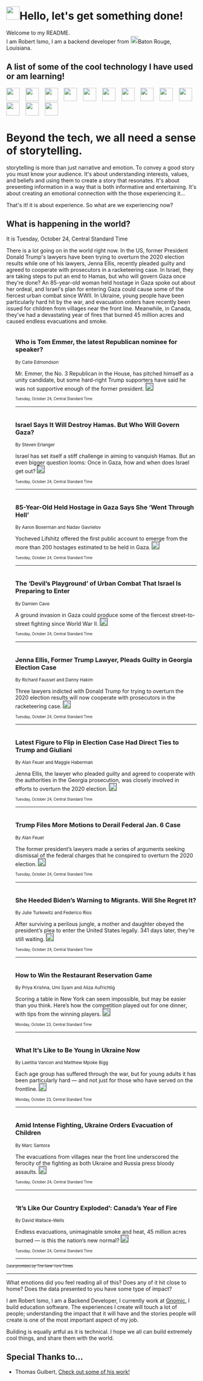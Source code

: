 <h1><img src="https://emojis.slackmojis.com/emojis/images/1643514375/3493/hot-coffee.gif?1643514375" width="35"/>Hello, let's get something done!</h1>

<p>Welcome to my README.<br/>
I am Robert Ismo, I am a backend developer from <img src="https://emojis.slackmojis.com/emojis/images/1638395689/50435/moulin_rouge.png?1638395689" width="20"/>Baton Rouge, Louisiana.</p>
<h2>A list of some of the cool technology I have used or am learning!</h2>
<p>
<img src="https://emojis.slackmojis.com/emojis/images/1643516091/21142/meow_bongotap.gif?1643516091" width="35" alt="">
<img src="https://img.shields.io/badge/Favorite%20Frontend%20Framework-SvelteKit-f83903" alt="">
<img src="https://img.shields.io/badge/Second%20Favorite-Vue-40b581" alt="">
<img src="https://img.shields.io/badge/Most%20Used%20Runtime-Nodejs-78b061" alt="">
<img src="https://emojis.slackmojis.com/emojis/images/1643517416/34482/fire.gif?1643517416" width="35" alt="">
<img src="https://img.shields.io/badge/Javascript%20But%20Better-Typescript-0078ca" alt="">
<img src="https://img.shields.io/badge/Favorite%20Language-Elixir-3e244d" alt="">
<img src="https://img.shields.io/badge/Containerize%20Everything-Docker-6ac9ef" alt="">
<img src="https://emojis.slackmojis.com/emojis/images/1643514596/5999/meow_party.gif?1643514596" width="35" alt="">
<img src="https://img.shields.io/badge/API%20Love%20Language-Graphql-de32a5" alt="">
<img src="https://img.shields.io/badge/Our%20Favorite%20Version%20Controller-Git-e94f33" alt="">
<img src="https://img.shields.io/badge/Favorite%20Database-Redis-d42d1d" alt="">
<img src="https://emojis.slackmojis.com/emojis/images/1643514559/5584/deployparrot.gif?1643514559" width="35" alt="">
<img src="https://img.shields.io/badge/Container%20Interstate-RabbitMQ-f66200" alt="">
<img src="https://img.shields.io/badge/Gotta%20Learn-Kubernetes-316adf" alt="">
<img src="https://img.shields.io/badge/Really%20Mature%20Now-WASM-654fef" alt="">
<img src="https://emojis.slackmojis.com/emojis/images/1666642497/61942/dance_vibe.gif?1666642497" width="35" alt="">
<img src="https://img.shields.io/badge/For%20My%20M1-ARM64-657d96" alt="">
<img src="https://img.shields.io/badge/Loving%20This%20So%20Much-TailwindCSS-17bcb5" alt="">
<img src="https://img.shields.io/badge/Cool%20Build%20Tool-Vite-f9cb24" alt="">
<img src="https://emojis.slackmojis.com/emojis/images/1669231376/62819/working-on-it.gif?1669231376" width="35" alt="">
<img src="https://img.shields.io/badge/Fun%20and%20Easy%20Database-MongoDB-5f8c49" alt="">
<img src="https://img.shields.io/badge/JS%20Life%20Support-NPM-c73737" alt="">
<img src="https://img.shields.io/badge/I%20Liked%20It-DynamoDB-0073b9" alt="">
<img src="https://emojis.slackmojis.com/emojis/images/1643514045/46/question.gif?1643514045" width="35" alt="">
<img src="https://img.shields.io/badge/cool-React-60d6f9" alt="">
<img src="https://img.shields.io/badge/Future%20Big%20Project-Lambda-f37e00" alt="">
<img src="https://img.shields.io/badge/NPM%20But%20Better-PNPM-f1aa07" alt="">
<img src="https://emojis.slackmojis.com/emojis/images/1643514943/9662/fbwow.gif?1643514943" width="35" alt="">
<img src="https://img.shields.io/badge/First%20Language-C-662079" alt="">
<img src="https://img.shields.io/badge/Where%20I%20Deploy%20Frontend-Vercel-000000" alt="">
<img src="https://img.shields.io/badge/Who%20Does%20not%20Want%20an%20App-Swift-f9492a" alt="">
<img src="https://emojis.slackmojis.com/emojis/images/1643514058/151/javascript.png?1643514058" width="35" alt="">
<img src="https://img.shields.io/badge/cool-Python-fbd542" alt="">
<img src="https://img.shields.io/badge/Favorite%20Something-Stripe-656cdc" alt="">
<img src="https://img.shields.io/badge/Of%20Course-HTML5-ed6327" alt="">
<img src="https://emojis.slackmojis.com/emojis/images/1660415405/60731/bomb.gif?1660415405" width="35" alt="">
<img src="https://img.shields.io/badge/hate-CSS-2964ec" alt="">
<img src="https://img.shields.io/badge/Learning-CircleCI-141215" alt="">
<img src="https://img.shields.io/badge/Learning-Rust-fbbb3b" alt="">
<img src="https://emojis.slackmojis.com/emojis/images/1660415397/60712/writing-hand.gif?1660415397" width="35" alt="">
<img src="https://img.shields.io/badge/Dev%20Browser%20of%20Choice-Firefox-cc4e26" alt="">
<img src="https://img.shields.io/badge/Recoverying%20From%20Windows-UNIX-1781e3" alt="">
<img src="https://img.shields.io/badge/LOVE-LogSeq-90c1c2" alt="">
<img src="https://emojis.slackmojis.com/emojis/images/1643514066/223/kirby.gif?1643514066" width="35" alt="">
<img src="https://img.shields.io/badge/Daily%20Driver-MacOS-e6e6e8" alt="">
<img src="https://img.shields.io/badge/Git%20Server-Github-000000" alt="">
<img src="https://img.shields.io/badge/enjoyable-EC2-f17428" alt="">
<img src="https://emojis.slackmojis.com/emojis/images/1643514239/2069/excited.gif?1643514239" width="35" alt="">
</p>
<h1>Beyond the tech, we all need a sense of storytelling.</h1>
<p>storytelling is more than just narrative and emotion. To convey a good story you must know your audience. It's about understanding interests, values, and beliefs and using them to create a story that resonates. It's about presenting information in a way that is both informative and entertaining. It's about creating an emotional connection with the those experiencing it...</p>
<p>That's it! it is about experience. So what are we experiencing now?</p>
<h2>What is happening in the world?</h2>
<p>It is Tuesday, October 24, Central Standard Time</p>
<p>
There is a lot going on in the world right now. In the US, former President Donald Trump&#39;s lawyers have been trying to overturn the 2020 election results while one of his lawyers, Jenna Ellis, recently pleaded guilty and agreed to cooperate with prosecutors in a racketeering case. In Israel, they are taking steps to put an end to Hamas, but who will govern Gaza once they&#39;re done? An 85-year-old woman held hostage in Gaza spoke out about her ordeal, and Israel&#39;s plan for entering Gaza could cause some of the fiercest urban combat since WWII. In Ukraine, young people have been particularly hard hit by the war, and evacuation orders have recently been issued for children from villages near the front line. Meanwhile, in Canada, they&#39;ve had a devastating year of fires that burned 45 million acres and caused endless evacuations and smoke.</p>
<ol>
<img src="https://img.shields.io/badge/-us-blue" alt="">
<h3>Who is Tom Emmer, the latest Republican nominee for speaker?</h3>
<sub>By Catie Edmondson</sub>
<p>Mr. Emmer, the No. 3 Republican in the House, has pitched himself as a unity candidate, but some hard-right Trump supporters have said he was not supportive enough of the former president.  <a href=""><img src="https://developer.nytimes.com/files/poweredby_nytimes_30b.png?v=1583354208352" height="20"></a></p>
<sub><sub>Tuesday, October 24, Central Standard Time</sub></sub>
<hr/>
<img src="https://img.shields.io/badge/-world-blue" alt="">
<h3>Israel Says It Will Destroy Hamas. But Who Will Govern Gaza?</h3>
<sub>By Steven Erlanger</sub>
<p>Israel has set itself a stiff challenge in aiming to vanquish Hamas. But an even bigger question looms: Once in Gaza, how and when does Israel get out?  <a href=""><img src="https://developer.nytimes.com/files/poweredby_nytimes_30b.png?v=1583354208352" height="20"></a></p>
<sub><sub>Tuesday, October 24, Central Standard Time</sub></sub>
<hr/>
<img src="https://img.shields.io/badge/-world-blue" alt="">
<h3>85-Year-Old Held Hostage in Gaza Says She ‘Went Through Hell’</h3>
<sub>By Aaron Boxerman and Nadav Gavrielov</sub>
<p>Yocheved Lifshitz offered the first public account to emerge from the more than 200 hostages estimated to be held in Gaza.  <a href=""><img src="https://developer.nytimes.com/files/poweredby_nytimes_30b.png?v=1583354208352" height="20"></a></p>
<sub><sub>Tuesday, October 24, Central Standard Time</sub></sub>
<hr/>
<img src="https://img.shields.io/badge/-world-blue" alt="">
<h3>The ‘Devil’s Playground’ of Urban Combat That Israel Is Preparing to Enter</h3>
<sub>By Damien Cave</sub>
<p>A ground invasion in Gaza could produce some of the fiercest street-to-street fighting since World War II.  <a href=""><img src="https://developer.nytimes.com/files/poweredby_nytimes_30b.png?v=1583354208352" height="20"></a></p>
<sub><sub>Tuesday, October 24, Central Standard Time</sub></sub>
<hr/>
<img src="https://img.shields.io/badge/-us-blue" alt="">
<h3>Jenna Ellis, Former Trump Lawyer, Pleads Guilty in Georgia Election Case</h3>
<sub>By Richard Fausset and Danny Hakim</sub>
<p>Three lawyers indicted with Donald Trump for trying to overturn the 2020 election results will now cooperate with prosecutors in the racketeering case.  <a href=""><img src="https://developer.nytimes.com/files/poweredby_nytimes_30b.png?v=1583354208352" height="20"></a></p>
<sub><sub>Tuesday, October 24, Central Standard Time</sub></sub>
<hr/>
<img src="https://img.shields.io/badge/-us-blue" alt="">
<h3>Latest Figure to Flip in Election Case Had Direct Ties to Trump and Giuliani</h3>
<sub>By Alan Feuer and Maggie Haberman</sub>
<p>Jenna Ellis, the lawyer who pleaded guilty and agreed to cooperate with the authorities in the Georgia prosecution, was closely involved in efforts to overturn the 2020 election.  <a href=""><img src="https://developer.nytimes.com/files/poweredby_nytimes_30b.png?v=1583354208352" height="20"></a></p>
<sub><sub>Tuesday, October 24, Central Standard Time</sub></sub>
<hr/>
<img src="https://img.shields.io/badge/-us-blue" alt="">
<h3>Trump Files More Motions to Derail Federal Jan. 6 Case</h3>
<sub>By Alan Feuer</sub>
<p>The former president’s lawyers made a series of arguments seeking dismissal of the federal charges that he conspired to overturn the 2020 election.  <a href=""><img src="https://developer.nytimes.com/files/poweredby_nytimes_30b.png?v=1583354208352" height="20"></a></p>
<sub><sub>Tuesday, October 24, Central Standard Time</sub></sub>
<hr/>
<img src="https://img.shields.io/badge/-world-blue" alt="">
<h3>She Heeded Biden’s Warning to Migrants. Will She Regret It?</h3>
<sub>By Julie Turkewitz and Federico Rios</sub>
<p>After surviving a perilous jungle, a mother and daughter obeyed the president’s plea to enter the United States legally. 341 days later, they’re still waiting.  <a href=""><img src="https://developer.nytimes.com/files/poweredby_nytimes_30b.png?v=1583354208352" height="20"></a></p>
<sub><sub>Tuesday, October 24, Central Standard Time</sub></sub>
<hr/>
<img src="https://img.shields.io/badge/-dining-blue" alt="">
<h3>How to Win the Restaurant Reservation Game</h3>
<sub>By Priya Krishna, Umi Syam and Aliza Aufrichtig</sub>
<p>Scoring a table in New York can seem impossible, but may be easier than you think. Here’s how the competition played out for one dinner, with tips from the winning players.  <a href=""><img src="https://developer.nytimes.com/files/poweredby_nytimes_30b.png?v=1583354208352" height="20"></a></p>
<sub><sub>Monday, October 23, Central Standard Time</sub></sub>
<hr/>
<img src="https://img.shields.io/badge/-world-blue" alt="">
<h3>What It’s Like to Be Young in Ukraine Now</h3>
<sub>By Laetitia Vancon and Matthew Mpoke Bigg</sub>
<p>Each age group has suffered through the war, but for young adults it has been particularly hard — and not just for those who have served on the frontline.  <a href=""><img src="https://developer.nytimes.com/files/poweredby_nytimes_30b.png?v=1583354208352" height="20"></a></p>
<sub><sub>Monday, October 23, Central Standard Time</sub></sub>
<hr/>
<img src="https://img.shields.io/badge/-world-blue" alt="">
<h3>Amid Intense Fighting, Ukraine Orders Evacuation of Children</h3>
<sub>By Marc Santora</sub>
<p>The evacuations from villages near the front line underscored the ferocity of the fighting as both Ukraine and Russia press bloody assaults.  <a href=""><img src="https://developer.nytimes.com/files/poweredby_nytimes_30b.png?v=1583354208352" height="20"></a></p>
<sub><sub>Tuesday, October 24, Central Standard Time</sub></sub>
<hr/>
<img src="https://img.shields.io/badge/-magazine-blue" alt="">
<h3>‘It’s Like Our Country Exploded’: Canada’s Year of Fire</h3>
<sub>By David Wallace-Wells</sub>
<p>Endless evacuations, unimaginable smoke and heat, 45 million acres burned — is this the nation’s new normal?  <a href=""><img src="https://developer.nytimes.com/files/poweredby_nytimes_30b.png?v=1583354208352" height="20"></a></p>
<sub><sub>Tuesday, October 24, Central Standard Time</sub></sub>
<hr/>
</ol>
<a href="https://developer.nytimes.com"><sub><sub>Data provided by The New York Times</sub></sub></a>
<hr/>
<p>What emotions did you feel reading all of this? Does any of it hit close to home? Does the data presented to you have some type of impact?</p>
<p>I am Robert Ismo, I am a Backend Developer, I currently work at <a href="https://gnomic.education/">Gnomic</a>, I build education software. The experiences I create will touch a lot of people; understanding the impact that it will have and the stories people will create is one of the most important aspect of my job.</p>
<p>Building is equally artful as it is technical. I hope we all can build extremely cool things, and share them with the world.</p>
<h2>Special Thanks to...</h2>
<ul>
<li>Thomas Guibert, <a href="https://github.com/thmsgbrt/thmsgbrt">Check out some of his work!</a></li>
</ul>